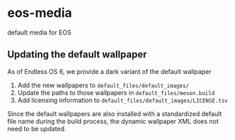eos-media
=========

default media for EOS

Updating the default wallpaper
------------------------------

As of Endless OS 6, we provide a dark variant of the default wallpaper

1. Add the new wallpapers to `default_files/default_images/`
2. Update the paths to those wallpapers in `default_files/meson.build`
3. Add licensing information to `default_files/default_images/LICENSE.tsv`

Since the default wallpapers are also installed with a standardized default file name during the build process, the dynamic wallpaper XML does not need to be updated.
